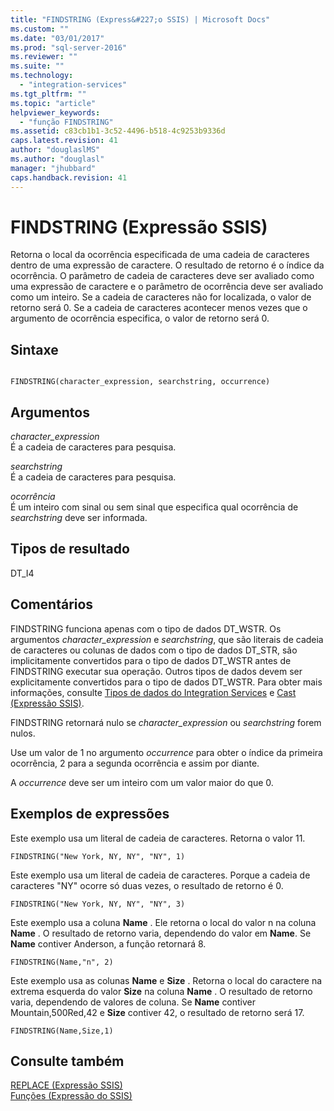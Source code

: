 ```yaml
---
title: "FINDSTRING (Express&#227;o SSIS) | Microsoft Docs"
ms.custom: ""
ms.date: "03/01/2017"
ms.prod: "sql-server-2016"
ms.reviewer: ""
ms.suite: ""
ms.technology: 
  - "integration-services"
ms.tgt_pltfrm: ""
ms.topic: "article"
helpviewer_keywords: 
  - "função FINDSTRING"
ms.assetid: c83cb1b1-3c52-4496-b518-4c9253b9336d
caps.latest.revision: 41
author: "douglaslMS"
ms.author: "douglasl"
manager: "jhubbard"
caps.handback.revision: 41
---
```

# FINDSTRING (Express&#227;o SSIS)
  Retorna o local da ocorrência especificada de uma cadeia de caracteres dentro de uma expressão de caractere. O resultado de retorno é o índice da ocorrência. O parâmetro de cadeia de caracteres deve ser avaliado como uma expressão de caractere e o parâmetro de ocorrência deve ser avaliado como um inteiro. Se a cadeia de caracteres não for localizada, o valor de retorno será 0. Se a cadeia de caracteres acontecer menos vezes que o argumento de ocorrência especifica, o valor de retorno será 0.  
  
## Sintaxe  
  
```  
  
FINDSTRING(character_expression, searchstring, occurrence)  
```  
  
## Argumentos  
 *character_expression*  
 É a cadeia de caracteres para pesquisa.  
  
 *searchstring*  
 É a cadeia de caracteres para pesquisa.  
  
 *ocorrência*  
 É um inteiro com sinal ou sem sinal que especifica qual ocorrência de *searchstring* deve ser informada.  
  
## Tipos de resultado  
 DT_I4  
  
## Comentários  
 FINDSTRING funciona apenas com o tipo de dados DT_WSTR.  Os argumentos *character_expression* e *searchstring*, que são literais de cadeia de caracteres ou colunas de dados com o tipo de dados DT_STR, são implicitamente convertidos para o tipo de dados DT_WSTR antes de FINDSTRING executar sua operação. Outros tipos de dados devem ser explicitamente convertidos para o tipo de dados DT_WSTR. Para obter mais informações, consulte [Tipos de dados do Integration Services](../../integration-services/data-flow/integration-services-data-types.md) e [Cast &#40;Expressão SSIS&#41;](../../integration-services/expressions/cast-ssis-expression.md).  
  
 FINDSTRING retornará nulo se *character_expression* ou *searchstring* forem nulos.  
  
 Use um valor de 1 no argumento *occurrence* para obter o índice da primeira ocorrência, 2 para a segunda ocorrência e assim por diante.  
  
 A *occurrence* deve ser um inteiro com um valor maior do que 0.  
  
## Exemplos de expressões  
 Este exemplo usa um literal de cadeia de caracteres. Retorna o valor 11.  
  
```  
FINDSTRING("New York, NY, NY", "NY", 1)   
```  
  
 Este exemplo usa um literal de cadeia de caracteres. Porque a cadeia de caracteres "NY" ocorre só duas vezes, o resultado de retorno é 0.  
  
```  
FINDSTRING("New York, NY, NY", "NY", 3)   
```  
  
 Este exemplo usa a coluna **Name** . Ele retorna o local do valor n na coluna **Name** . O resultado de retorno varia, dependendo do valor em **Name**. Se **Name** contiver Anderson, a função retornará 8.  
  
```  
FINDSTRING(Name,"n", 2)   
```  
  
 Este exemplo usa as colunas **Name** e **Size** . Retorna o local do caractere na extrema esquerda do valor **Size** na coluna **Name** . O resultado de retorno varia, dependendo de valores de coluna. Se **Name** contiver Mountain,500Red,42 e **Size** contiver 42, o resultado de retorno será 17.  
  
```  
FINDSTRING(Name,Size,1)   
```  
  
## Consulte também  
 [REPLACE &#40;Expressão SSIS&#41;](../../integration-services/expressions/replace-ssis-expression.md)   
 [Funções &#40;Expressão do SSIS&#41;](../../integration-services/expressions/functions-ssis-expression.md)  
  
  